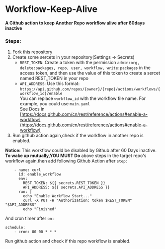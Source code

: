 # Workflow-Keep-Alive
**A Github action to keep Another Repo workflow alive after 60days inactive**<br>

### Steps:

1. Fork this repository
2. Create some sercets in your repository(Settings -> Secrets)
	- `REST_TOKEN`: Create a token with the permission ```admin:org, delete:packages, repo, user, workflow, write:packages``` in the access token, and then use the value of this token to create a sercet named REST_TOKEN in your repo
	- `API_ADDRESS`: Use this format:
```https://api.github.com/repos/{owner}/{repo}/actions/workflows/{workflow_id}/enable```<br>
You can replace `workflow_id` with the workflow file name. For example, you could use `main.yaml`<br>
See Docs in [https://docs.github.com/cn/rest/reference/actions#enable-a-workflow](https://docs.github.com/cn/rest/reference/actions#enable-a-workflow)
3. Run github action again,check if the workflow in another repo is enabled.

**Notice:** This workflow could be disabled by Github after 60 Days inactive.
**To wake up mutually,YOU MUST Do** above steps in the target repo's workflow again,then add following Github Action after `step:`<br>
```
    - name: curl
      id: enable_workflow
      env:
        REST_TOKEN: ${{ secrets.REST_TOKEN }}
        API_ADDRESS: ${{ secrets.API_ADDRESS }}
      run: |
        echo "Enable Workflow Start..."
        curl -X PUT -H "Authorization: token $REST_TOKEN" "$API_ADDRESS"
        echo "Finished"
```
And cron timer after `on:`<br>
```
schedule:
    - cron: 00 00 * * *
```
Run github action and check if this repo workflow is enabled.


